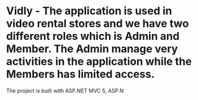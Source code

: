 # Vidly - The application is used in video rental stores and we have two different roles which is Admin and Member. The Admin manage very activities in the application while the Members has limited access.
The project is built with ASP.NET MVC 5, ASP.N
